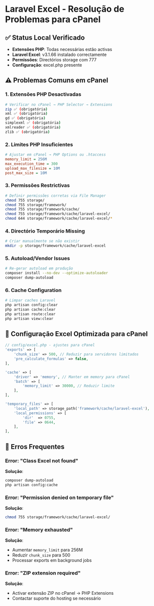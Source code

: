 # Laravel Excel - Resolução de Problemas para cPanel

## ✅ Status Local Verificado
- **Extensões PHP**: Todas necessárias estão activas
- **Laravel Excel**: v3.1.66 instalado correctamente
- **Permissões**: Directórios storage com 777
- **Configuração**: excel.php presente

## ⚠️ Problemas Comuns em cPanel

### 1. **Extensões PHP Desactivadas**
```bash
# Verificar no cPanel → PHP Selector → Extensions
zip ✅ (obrigatória)
xml ✅ (obrigatória) 
gd ✅ (obrigatória)
simplexml ✅ (obrigatória)
xmlreader ✅ (obrigatória)
zlib ✅ (obrigatória)
```

### 2. **Limites PHP Insuficientes**
```ini
# Ajustar em cPanel → PHP Options ou .htaccess
memory_limit = 256M
max_execution_time = 300
upload_max_filesize = 10M
post_max_size = 10M
```

### 3. **Permissões Restrictivas**
```bash
# Definir permissões corretas via File Manager
chmod 755 storage/
chmod 755 storage/framework/
chmod 755 storage/framework/cache/
chmod 755 storage/framework/cache/laravel-excel/
chmod 644 storage/framework/cache/laravel-excel/*
```

### 4. **Directório Temporário Missing**
```bash
# Criar manualmente se não existir
mkdir -p storage/framework/cache/laravel-excel
```

### 5. **Autoload/Vendor Issues**
```bash
# Re-gerar autoload em produção
composer install --no-dev --optimize-autoloader
composer dump-autoload
```

### 6. **Cache Configuration**
```bash
# Limpar caches Laravel
php artisan config:clear
php artisan cache:clear
php artisan route:clear
php artisan view:clear
```

## 🔧 Configuração Excel Optimizada para cPanel

```php
// config/excel.php - ajustes para cPanel
'exports' => [
    'chunk_size' => 500, // Reduzir para servidores limitados
    'pre_calculate_formulas' => false,
],

'cache' => [
    'driver' => 'memory', // Manter em memory para cPanel
    'batch' => [
        'memory_limit' => 30000, // Reduzir limite
    ],
],

'temporary_files' => [
    'local_path' => storage_path('framework/cache/laravel-excel'),
    'local_permissions' => [
        'dir'  => 0755,
        'file' => 0644,
    ],
],
```

## 🚨 Erros Frequentes

### Error: "Class Excel not found"
**Solução**: 
```bash
composer dump-autoload
php artisan config:cache
```

### Error: "Permission denied on temporary file"
**Solução**:
```bash
chmod 755 storage/framework/cache/laravel-excel/
```

### Error: "Memory exhausted"
**Solução**:
- Aumentar `memory_limit` para 256M
- Reduzir `chunk_size` para 500
- Processar exports em background jobs

### Error: "ZIP extension required"
**Solução**:
- Activar extensão ZIP no cPanel → PHP Extensions
- Contactar suporte do hosting se necessário
